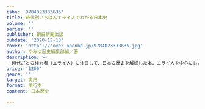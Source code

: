 ```yaml
---
isbn: '9784023333635'
title: 時代別いちばんエライ人でわかる日本史
volume: ''
series: ''
publisher: 朝日新聞出版
pubdate: '2020-12-18'
cover: 'https://cover.openbd.jp/9784023333635.jpg'
author: かみゆ歴史編集部編／著
description: >-
  時代ごとの権力者（エライ人）に注目して、日本の歴史を解説した本。エライ人を中心にした権力相関図をイラスト図解することで、一目でその時代の権力構造が理解でき、日本の歴史の流れが簡単に、そして深く理解できる。大人の学びなおしにもぴったり。
price: '1200'
genre: ''
target: 実用
format: 単行本
content: 日本歴史

---
```

